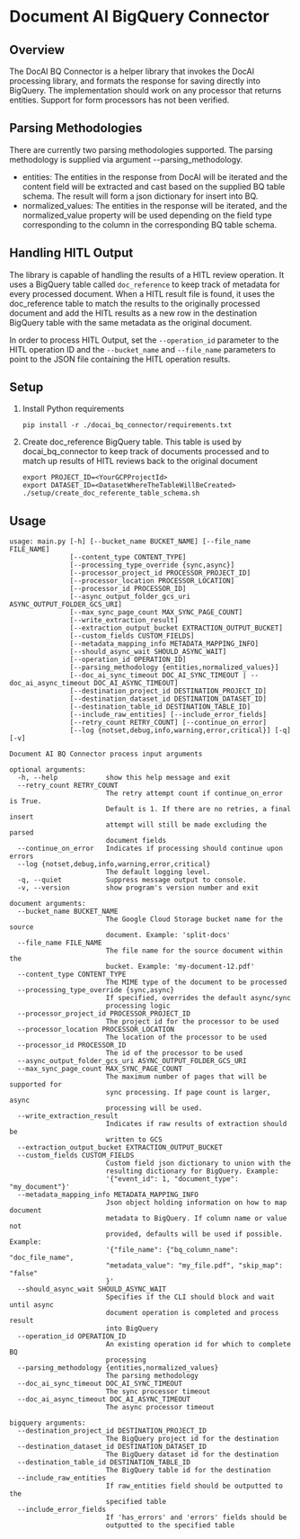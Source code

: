 # Document AI BigQuery Connector

## Overview
The DocAI BQ Connector is a helper library that invokes the DocAI processing library, and formats the response for saving directly into BigQuery. The implementation should work on any processor that returns entities. Support for form processors has not been verified.

## Parsing Methodologies
There are currently two parsing methodologies supported. The parsing methodology is supplied via argument --parsing_methodology.

- entities: The entities in the response from DocAI will be iterated and the content field will be extracted and cast based on the supplied BQ table schema. The result will form a json dictionary for insert into BQ.
- normalized_values: The entities in the response will be iterated, and the normalized_value property will be used depending on the field type corresponding to the column in the corresponding BQ table schema.

## Handling HITL Output
The library is capable of handling the results of a HITL review operation. It uses a BigQuery table called `doc_reference` to keep track of metadata for every processed document. When a HITL result file is found, it uses the doc_reference table to match the results to the originally processed document and add the HITL results as a new row in the destination BigQuery table with the same metadata as the original document.

In order to process HITL Output, set the `--operation_id` parameter to the HITL operation ID and the `--bucket_name` and `--file_name` parameters to point to the JSON file containing the HITL operation results.


## Setup
1. Install Python requirements
    ```commandline
    pip install -r ./docai_bq_connector/requirements.txt
    ```
2. Create doc_reference BigQuery table. This table is used by docai_bq_connector to keep track of documents processed and to match up results of HITL reviews back to the original document

   ```commandline
   export PROJECT_ID=<YourGCPProjectId>
   export DATASET_ID=<DatasetWhereTheTableWillBeCreated>
   ./setup/create_doc_referente_table_schema.sh
   ```

## Usage
```shell
usage: main.py [-h] [--bucket_name BUCKET_NAME] [--file_name FILE_NAME]
               [--content_type CONTENT_TYPE]
               [--processing_type_override {sync,async}]
               [--processor_project_id PROCESSOR_PROJECT_ID]
               [--processor_location PROCESSOR_LOCATION]
               [--processor_id PROCESSOR_ID]
               [--async_output_folder_gcs_uri ASYNC_OUTPUT_FOLDER_GCS_URI]
               [--max_sync_page_count MAX_SYNC_PAGE_COUNT]
               [--write_extraction_result]
               [--extraction_output_bucket EXTRACTION_OUTPUT_BUCKET]
               [--custom_fields CUSTOM_FIELDS]
               [--metadata_mapping_info METADATA_MAPPING_INFO]
               [--should_async_wait SHOULD_ASYNC_WAIT]
               [--operation_id OPERATION_ID]
               [--parsing_methodology {entities,normalized_values}]
               [--doc_ai_sync_timeout DOC_AI_SYNC_TIMEOUT | --doc_ai_async_timeout DOC_AI_ASYNC_TIMEOUT]
               [--destination_project_id DESTINATION_PROJECT_ID]
               [--destination_dataset_id DESTINATION_DATASET_ID]
               [--destination_table_id DESTINATION_TABLE_ID]
               [--include_raw_entities] [--include_error_fields]
               [--retry_count RETRY_COUNT] [--continue_on_error]
               [--log {notset,debug,info,warning,error,critical}] [-q] [-v]

Document AI BQ Connector process input arguments

optional arguments:
  -h, --help            show this help message and exit
  --retry_count RETRY_COUNT
                        The retry attempt count if continue_on_error is True.
                        Default is 1. If there are no retries, a final insert
                        attempt will still be made excluding the parsed
                        document fields
  --continue_on_error   Indicates if processing should continue upon errors
  --log {notset,debug,info,warning,error,critical}
                        The default logging level.
  -q, --quiet           Suppress message output to console.
  -v, --version         show program's version number and exit

document arguments:
  --bucket_name BUCKET_NAME
                        The Google Cloud Storage bucket name for the source
                        document. Example: 'split-docs'
  --file_name FILE_NAME
                        The file name for the source document within the
                        bucket. Example: 'my-document-12.pdf'
  --content_type CONTENT_TYPE
                        The MIME type of the document to be processed
  --processing_type_override {sync,async}
                        If specified, overrides the default async/sync
                        processing logic
  --processor_project_id PROCESSOR_PROJECT_ID
                        The project id for the processor to be used
  --processor_location PROCESSOR_LOCATION
                        The location of the processor to be used
  --processor_id PROCESSOR_ID
                        The id of the processor to be used
  --async_output_folder_gcs_uri ASYNC_OUTPUT_FOLDER_GCS_URI
  --max_sync_page_count MAX_SYNC_PAGE_COUNT
                        The maximum number of pages that will be supported for
                        sync processing. If page count is larger, async
                        processing will be used.
  --write_extraction_result
                        Indicates if raw results of extraction should be
                        written to GCS
  --extraction_output_bucket EXTRACTION_OUTPUT_BUCKET
  --custom_fields CUSTOM_FIELDS
                        Custom field json dictionary to union with the
                        resulting dictionary for BigQuery. Example:
                        '{"event_id": 1, "document_type": "my_document"}'
  --metadata_mapping_info METADATA_MAPPING_INFO
                        Json object holding information on how to map document
                        metadata to BigQuery. If column name or value not
                        provided, defaults will be used if possible. Example:
                        '{"file_name": {"bq_column_name": "doc_file_name",
                        "metadata_value": "my_file.pdf", "skip_map": "false"
                        }'
  --should_async_wait SHOULD_ASYNC_WAIT
                        Specifies if the CLI should block and wait until async
                        document operation is completed and process result
                        into BigQuery
  --operation_id OPERATION_ID
                        An existing operation id for which to complete BQ
                        processing
  --parsing_methodology {entities,normalized_values}
                        The parsing methodology
  --doc_ai_sync_timeout DOC_AI_SYNC_TIMEOUT
                        The sync processor timeout
  --doc_ai_async_timeout DOC_AI_ASYNC_TIMEOUT
                        The async processor timeout

bigquery arguments:
  --destination_project_id DESTINATION_PROJECT_ID
                        The BigQuery project id for the destination
  --destination_dataset_id DESTINATION_DATASET_ID
                        The BigQuery dataset id for the destination
  --destination_table_id DESTINATION_TABLE_ID
                        The BigQuery table id for the destination
  --include_raw_entities
                        If raw_entities field should be outputted to the
                        specified table
  --include_error_fields
                        If 'has_errors' and 'errors' fields should be
                        outputted to the specified table
```